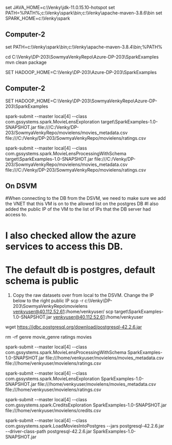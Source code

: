 set JAVA_HOME=c:\Venky\jdk-11.0.15.10-hotspot
set PATH=%PATH%;c:\Venky\spark\bin;c:\Venky\apache-maven-3.8.6\bin
set SPARK_HOME=c:\Venky\spark

## Computer-2
set PATH=c:\Venky\spark\bin;c:\Venky\apache-maven-3.8.4\bin;%PATH%


cd C:\Venky\DP-203\SowmyaVenkyRepo\Azure-DP-203\SparkExamples
mvn clean package

SET HADOOP_HOME=C:\Venky\DP-203\Azure-DP-203\SparkExamples

## Computer-2 
SET HADOOP_HOME=C:\Venky\DP-203\SowmyaVenkyRepo\Azure-DP-203\SparkExamples

spark-submit --master local[4] --class com.gssystems.spark.MovieLensExploration target\SparkExamples-1.0-SNAPSHOT.jar file:///C:/Venky/DP-203/SowmyaVenkyRepo/movielens/movies_metadata.csv file:///C:/Venky/DP-203/SowmyaVenkyRepo/movielens/ratings.csv

spark-submit --master local[4] --class com.gssystems.spark.MovieLensProcessingWithSchema target\SparkExamples-1.0-SNAPSHOT.jar file:///C:/Venky/DP-203/SowmyaVenkyRepo/movielens/movies_metadata.csv file:///C:/Venky/DP-203/SowmyaVenkyRepo/movielens/ratings.csv

## On DSVM
#When connecting to the DB from the DSVM, we need to make sure we add the VNET that this VM is on to the allowed list on the postgres DB
#I also added the public IP of the VM to the list of IPs that the DB server had access to.
# I also checked allow the azure services to access this DB. 
# The default db is postgres, default schema is public 

1. Copy the raw datasets over from local to the DSVM. Change the IP below to the right public IP
scp -r c:\Venky\DP-203\SowmyaVenkyRepo\movielens venkyuser@40.112.52.61:/home/venkyuser/
scp target\SparkExamples-1.0-SNAPSHOT.jar venkyuser@40.112.52.61:/home/venkyuser

wget https://jdbc.postgresql.org/download/postgresql-42.2.6.jar

rm -rf genre movie_genre ratings movies

spark-submit --master local[4] --class com.gssystems.spark.MovieLensProcessingWithSchema SparkExamples-1.0-SNAPSHOT.jar file:///home/venkyuser/movielens/movies_metadata.csv file:///home/venkyuser/movielens/ratings.csv

spark-submit --master local[4] --class com.gssystems.spark.MovieLensExploration SparkExamples-1.0-SNAPSHOT.jar file:///home/venkyuser/movielens/movies_metadata.csv file:///home/venkyuser/movielens/ratings.csv

spark-submit --master local[4] --class com.gssystems.spark.CreditsExploration SparkExamples-1.0-SNAPSHOT.jar file:///home/venkyuser/movielens/credits.csv

spark-submit --master local[4] --class com.gssystems.spark.LoadMoviesIntoPostgres --jars postgresql-42.2.6.jar --driver-class-path postgresql-42.2.6.jar SparkExamples-1.0-SNAPSHOT.jar